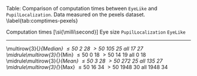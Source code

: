 
Table: Comparison of computation times between `EyeLike` and
`PupilLocalization`. Data measured on the pexels dataset. \label{tab:comptimes-pexels}

Computation times [\si{\milli\second}] Eye size  `PupilLocalization`  `EyeLike`
-------------------------------------- -------- -------------------- ----------
\multirow{3}{*}{Median}                $\le 50$      2                 28
                                       $> 50$      105                 25
                                       all          17                 27
\midrule\multirow{3}{*}{Min}           $\le 50$      0                 18
                                       $> 50$       14                 19
                                       all           0                 18
\midrule\multirow{3}{*}{Mean}          $\le 50$      3                 28
                                       $> 50$      272                 25
                                       all         135                 27
\midrule\multirow{3}{*}{Max}           $\le 50$     16                 34
                                       $> 50$     1948                 30
                                       all        1948                 34


